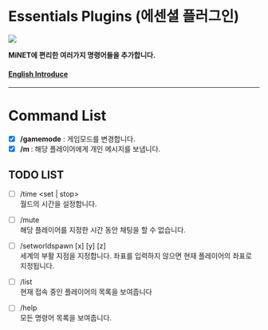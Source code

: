 Essentials Plugins (에센셜 플러그인)
========

<img src="http://i.imgur.com/fHQg8ZP.jpg" />

__MiNET에 편리한 여러가지 명령어들을 추가합니다.__

#### [English Introduce](https://github.com/PIEA/Essentials/blob/master/README.md#essentials-plugins)


----------

Command List
======
- [x] __/gamemode__ : 게임모드를 변경합니다.
- [x] __/m <name> <message>__ : 해당 플레이어에게 개인 메시지를 보냅니다.

TODO LIST
--
- [ ] /time <set | stop> <value>
<br>월드의 시간을 설정합니다.

- [ ] /mute <name> <time>
<br>해당 플레이어를 지정한 시간 동안 채팅을 할 수 없습니다.

- [ ] /setworldspawn [x] [y] [z]
<br>세계의 부활 지점을 지정합니다. 좌표를 입력하지 않으면 현재 플레이어의 좌표로 지정됩니다.

- [ ] /list
<br>현재 접속 중인 플레이어의 목록을 보여줍니다

- [ ] /help
<br>모든 명령어 목록을 보여줍니다.
